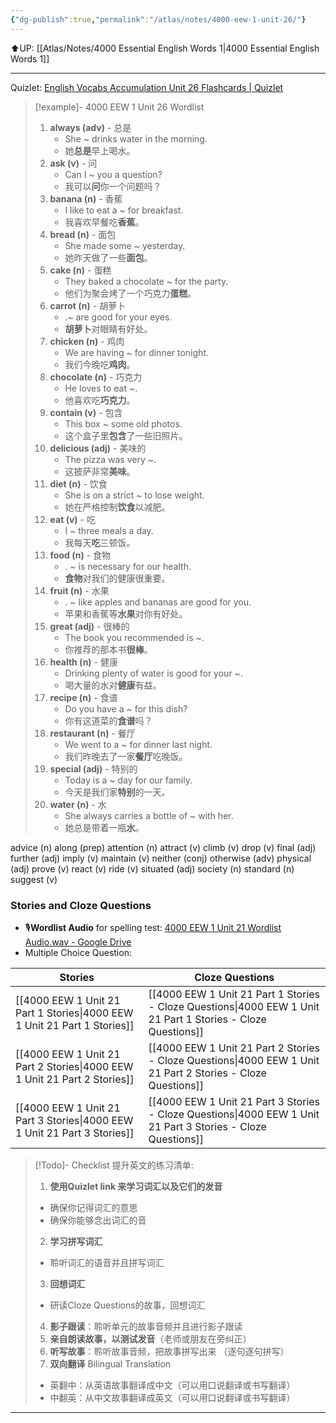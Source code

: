 ```yaml
---
{"dg-publish":true,"permalink":"/atlas/notes/4000-eew-1-unit-26/"}
---
```


⬆️UP: [[Atlas/Notes/4000 Essential English Words 1\|4000 Essential English Words 1]]

---
Quizlet: [English Vocabs Accumulation Unit 26 Flashcards | Quizlet]()


> [!example]- 4000 EEW 1 Unit 26 Wordlist
> 1. **always (adv)** - 总是  
>     - She ~ drinks water in the morning.  
>     - 她**总是**早上喝水。
> 2. **ask (v)** - 问  
>     - Can I ~ you a question?  
>     - 我可以**问**你一个问题吗？
> 3. **banana (n)** - 香蕉  
>     - I like to eat a ~ for breakfast.  
>     - 我喜欢早餐吃**香蕉**。
> 4. **bread (n)** - 面包  
>     - She made some ~ yesterday.  
>     - 她昨天做了一些**面包**。
> 5. **cake (n)** - 蛋糕  
>     - They baked a chocolate ~ for the party.
>     - 他们为聚会烤了一个巧克力**蛋糕**。
> 6. **carrot (n)** - 胡萝卜  
>     - .~ are good for your eyes.  
>     - **胡萝卜**对眼睛有好处。
> 7. **chicken (n)** - 鸡肉  
>     - We are having ~ for dinner tonight.  
>     - 我们今晚吃**鸡肉**。
> 8. **chocolate (n)** - 巧克力  
>     - He loves to eat ~.  
>     - 他喜欢吃**巧克力**。  
> 9. **contain (v)** - 包含  
>     - This box ~ some old photos.  
>     - 这个盒子里**包含**了一些旧照片。
> 10. **delicious (adj)** - 美味的  
>     - The pizza was very ~.  
>     - 这披萨非常**美味**。
> 11. **diet (n)** - 饮食  
>     - She is on a strict ~ to lose weight.  
>     - 她在严格控制**饮食**以减肥。  
> 12. **eat (v)** - 吃  
>     - I ~ three meals a day.  
>     - 我每天**吃**三顿饭。
> 13. **food (n)** - 食物  
>     - . ~ is necessary for our health.  
>     - **食物**对我们的健康很重要。
> 14. **fruit (n)** - 水果  
>     - . ~ like apples and bananas are good for you.  
>     - 苹果和香蕉等**水果**对你有好处。
> 15. **great (adj)** - 很棒的  
>     - The book you recommended is ~.  
>     - 你推荐的那本书**很棒**。
> 16. **health (n)** - 健康  
>     - Drinking plenty of water is good for your ~.  
>     - 喝大量的水对**健康**有益。
> 17. **recipe (n)** - 食谱  
>     - Do you have a ~ for this dish?  
>     - 你有这道菜的**食谱**吗？
> 18. **restaurant (n)** - 餐厅  
>     - We went to a ~ for dinner last night.  
>     - 我们昨晚去了一家**餐厅**吃晚饭。
> 19. **special (adj)** - 特别的  
>     - Today is a ~ day for our family.  
>     - 今天是我们家**特别**的一天。
> 20. **water (n)** - 水  
>     - She always carries a bottle of ~ with her.  
>     - 她总是带着一瓶**水**。

advice (n)
along (prep)
attention (n)
attract (v)
climb (v)
drop (v)
final (adj)
further (adj)
imply (v)
maintain (v)
neither (conj)
otherwise (adv)
physical (adj)
prove (v)
react (v)
ride (v)
situated (adj)
society (n)
standard (n)
suggest (v)


### Stories and Cloze Questions
- 🎙️**Wordlist Audio** for spelling test: [4000 EEW 1 Unit 21 Wordlist Audio.wav - Google Drive]()
- Multiple Choice Question:

| Stories                               | Cloze Questions                                         |
| ------------------------------------- | ------------------------------------------------------- |
| [[4000 EEW 1 Unit 21 Part 1 Stories\|4000 EEW 1 Unit 21 Part 1 Stories]] | [[4000 EEW 1 Unit 21 Part 1 Stories - Cloze Questions\|4000 EEW 1 Unit 21 Part 1 Stories - Cloze Questions]] |
| [[4000 EEW 1 Unit 21 Part 2 Stories\|4000 EEW 1 Unit 21 Part 2 Stories]] | [[4000 EEW 1 Unit 21 Part 2 Stories - Cloze Questions\|4000 EEW 1 Unit 21 Part 2 Stories - Cloze Questions]] |
| [[4000 EEW 1 Unit 21 Part 3 Stories\|4000 EEW 1 Unit 21 Part 3 Stories]] | [[4000 EEW 1 Unit 21 Part 3 Stories - Cloze Questions\|4000 EEW 1 Unit 21 Part 3 Stories - Cloze Questions]] |

> [!Todo]- Checklist 提升英文的练习清单:
> 1. **使用Quizlet link 来学习词汇以及它们的发音** 
>	- 确保你记得词汇的意思 
>	- 确保你能够念出词汇的音 
> 2. **学习拼写词汇** 
>	- 聆听词汇的语音并且拼写词汇 
> 3. **回想词汇**
>	- 研读Cloze Questions的故事，回想词汇 
> 4. **影子跟读**：聆听单元的故事音频并且进行影子跟读 
> 5. **亲自朗读故事，以测试发音**（老师或朋友在旁纠正）
> 6. **听写故事**：聆听故事音频，把故事拼写出来 （逐句逐句拼写）
> 7. **双向翻译** Bilingual Translation 
>	- 英翻中：从英语故事翻译成中文（可以用口说翻译或书写翻译）
>	- 中翻英：从中文故事翻译成英文（可以用口说翻译或书写翻译）

---
